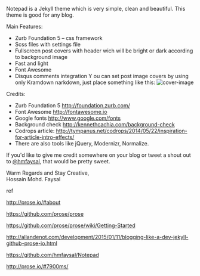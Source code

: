 Notepad is a Jekyll theme which is very simple, clean and beautiful. This theme is good for any blog.
  
Main Features:

* Zurb Foundation 5 – css framework
* Scss files with settings file
* Fullscreen post covers with header wich will be bright or dark according to background image
* Fast and light
* Font Awesome
* Disqus comments integration
Y
ou can set post image covers by using only Kramdown narkdown, just place something like this: ![cover-image](http://path-to-your-image.jpg)

Credits:

* Zurb Foundation 5 http://foundation.zurb.com/
* Font Awesome http://fontawesome.io
* Google fonts http://www.google.com/fonts
* Background check http://kennethcachia.com/background-check
* Codrops article: http://tympanus.net/codrops/2014/05/22/inspiration-for-article-intro-effects/
* There are also tools like jQuery, Modernizr, Normalize.

If you'd like to give me credit somewhere on your blog or tweet a shout out to [@hmfaysal](https://twitter.com/hmfaysal), that would be pretty sweet.


Warm Regards and Stay Creative,  
Hossain Mohd. Faysal

ref

http://prose.io/#about

https://github.com/prose/prose

https://github.com/prose/prose/wiki/Getting-Started

http://allandenot.com/development/2015/01/11/blogging-like-a-dev-jekyll-github-prose-io.html

https://github.com/hmfaysal/Notepad

http://prose.io/#7900ms/

